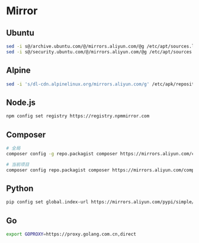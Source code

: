 # Mirror

## Ubuntu

```sh
sed -i s@/archive.ubuntu.com/@/mirrors.aliyun.com/@g /etc/apt/sources.list
sed -i s@/security.ubuntu.com/@/mirrors.aliyun.com/@g /etc/apt/sources.list
```

## Alpine

```sh
sed -i 's/dl-cdn.alpinelinux.org/mirrors.aliyun.com/g' /etc/apk/repositories
```

## Node.js

```sh
npm config set registry https://registry.npmmirror.com
```

## Composer

```sh
# 全局
composer config -g repo.packagist composer https://mirrors.aliyun.com/composer/

# 当前项目
composer config repo.packagist composer https://mirrors.aliyun.com/composer/
```

## Python

```sh
pip config set global.index-url https://mirrors.aliyun.com/pypi/simple/
```

## Go

```sh
export GOPROXY=https://proxy.golang.com.cn,direct
```
